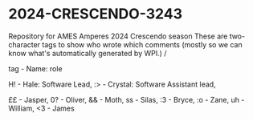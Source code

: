 # 2024-CRESCENDO-3243
 Repository for AMES Amperes 2024 Crescendo season
These are two-character tags to show who wrote which comments (mostly so we can know what's automatically generated by WPI.) /

tag - Name: role

H! - Hale: Software Lead, :> - Crystal: Software Assistant lead,

££ - Jasper, 0? - Oliver, && - Moth, ss - Silas, :3 - Bryce, :o - Zane, uh - William, <3 - James
